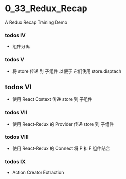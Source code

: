 # 0_33_Redux_Recap
A Redux Recap Training Demo

### todos IV
- 组件分离

### todos V
- 将 store 传递 到 子组件 以便于 它们使用 store.disptach

## todos VI
- 使用 React Context 传递 store 到 子组件

### todos VII
- 使用 React-Redux 的 Provider 传递 store 到 子组件

### todos VIII
- 使用 React-Redux 的 Connect 将 P 和 F 组件结合

### todos IX
- Action Creator Extraction